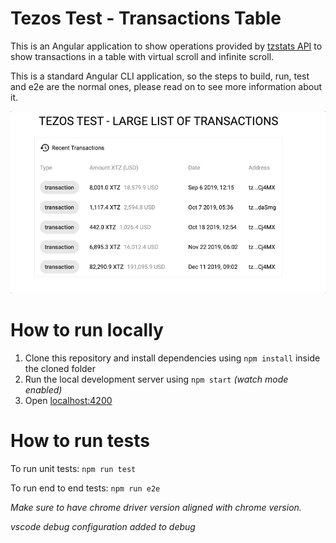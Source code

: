 # Tezos Test - Transactions Table

This is an Angular application to show operations provided by [tzstats API](https://tzstats.com/docs/api/index.html#operation-table) to show transactions in a table with virtual scroll and infinite scroll.

This is a standard Angular CLI application, so the steps to build, run, test and e2e are the normal ones, please read on to see more information about it.


![App Screenshot](./screenshots/app.gif)


# How to run locally

1. Clone this repository and install dependencies using `npm install` inside the cloned folder
2. Run the local development server using `npm start` _(watch mode enabled)_
6. Open [localhost:4200](http://localhost:4200)


# How to run tests

To run unit tests: ```npm run test```

To run end to end tests: ```npm run e2e```

<i>Make sure to have chrome driver version aligned with chrome version.</i>

<i>vscode debug configuration added to debug</i>
